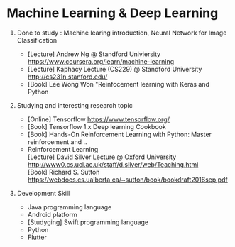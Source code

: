 # Machine Learning & Deep Learning

1. Done to study : Machine learing introduction, Neural Network for Image Classification
   - [Lecture] Andrew Ng @ Standford Univiersity https://www.coursera.org/learn/machine-learning
   - [Lecture] Kaphacy Lecture (CS229) @ Standford University http://cs231n.stanford.edu/
   - [Book] Lee Wong Won  "Reinfocement learning with Keras and Python
   
2. Studying and interesting research topic
   - [Online] Tensorflow https://www.tensorflow.org/
   - [Book] Tensorflow 1.x Deep learning Cookbook
   - [Book] Hands-On Reinforcement Learning with Python: Master reinforcement and ..
   - Reinforcement Learning   
     [Lecture] David Silver Lecture @ Oxford University  http://www0.cs.ucl.ac.uk/staff/d.silver/web/Teaching.html     
     [Book] Richard S. Sutton  https://webdocs.cs.ualberta.ca/~sutton/book/bookdraft2016sep.pdf
 
 
 3. Development Skill
    - Java programming language
    - Android platform 
    - [Studyging] Swift programming language
    - Python
    - Flutter

